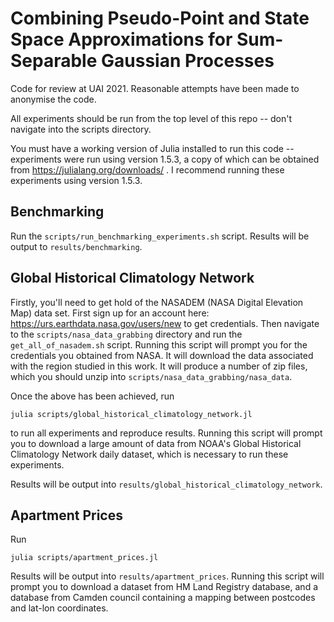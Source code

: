 # Combining Pseudo-Point and State Space Approximations for Sum-Separable Gaussian Processes

Code for review at UAI 2021. Reasonable attempts have been made to anonymise the code.

All experiments should be run from the top level of this repo -- don't navigate into the scripts directory.

You must have a working version of Julia installed to run this code -- experiments were run using version 1.5.3, a copy of which can be obtained from https://julialang.org/downloads/ .
I recommend running these experiments using version 1.5.3.

## Benchmarking
Run the `scripts/run_benchmarking_experiments.sh` script.
Results will be output to `results/benchmarking`.

## Global Historical Climatology Network

Firstly, you'll need to get hold of the NASADEM (NASA Digital Elevation Map) data set.
First sign up for an account here: https://urs.earthdata.nasa.gov/users/new to get credentials.
Then navigate to the `scripts/nasa_data_grabbing` directory and run the
`get_all_of_nasadem.sh` script.
Running this script will prompt you for the credentials you obtained from NASA.
It will download the data associated with the region studied in this work.
It will produce a number of zip files, which you should unzip into `scripts/nasa_data_grabbing/nasa_data`.

Once the above has been achieved, run
```
julia scripts/global_historical_climatology_network.jl
```
to run all experiments and reproduce results.
Running this script will prompt you to download a large amount of data from NOAA's
Global Historical Climatology Network daily dataset, which is necessary to run these
experiments.

Results will be output into `results/global_historical_climatology_network`.

## Apartment Prices

Run
```
julia scripts/apartment_prices.jl
```
Results will be output into `results/apartment_prices`.
Running this script will prompt you to download a dataset from HM Land Registry database,
and a database from Camden council containing a mapping between postcodes and lat-lon
coordinates.
